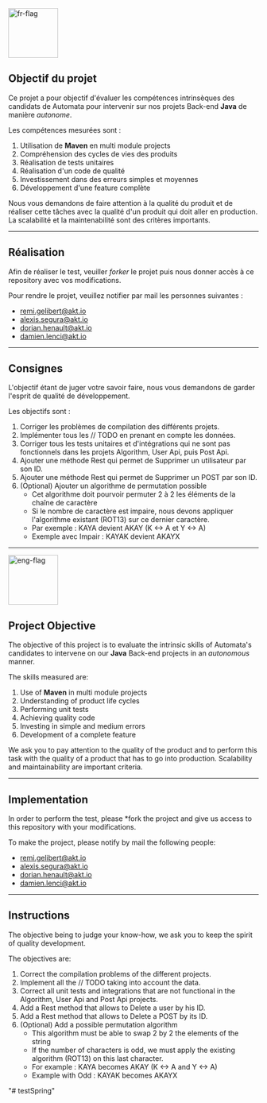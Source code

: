 <img src="https://media.istockphoto.com/vectors/flag-france-brush-stroke-background-flag-republic-of-france-on-vector-id1217000850?k=20&m=1217000850&s=170667a&w=0&h=aI-9UhV2YmjzLo_RaoLZogmWFvyJlqiVNGJF25mzj1o=" alt="fr-flag" style="width:100px;"/>

## Objectif du projet

Ce projet a pour objectif d'évaluer les compétences intrinsèques des candidats de Automata pour intervenir sur nos projets Back-end **Java** de manière *autonome*.

Les compétences mesurées sont : 
1. Utilisation de **Maven** en multi module projects
2. Compréhension des cycles de vies des produits
3. Réalisation de tests unitaires
4. Réalisation d'un code de qualité
5. Investissement dans des erreurs simples et moyennes
6. Développement d'une feature complète

Nous vous demandons de faire attention à la qualité du produit et de réaliser cette tâches avec la qualité d'un produit qui doit aller en production. La scalabilité et la maintenabilité sont des critères importants.


---

## Réalisation

Afin de réaliser le test, veuiller *forker* le projet puis nous donner accès à ce repository avec vos modifications.

Pour rendre le projet, veuillez notifier par mail les personnes suivantes : 
- remi.gelibert@akt.io
- alexis.segura@akt.io
- dorian.henault@akt.io
- damien.lenci@akt.io

---

## Consignes

L'objectif étant de juger votre savoir faire, nous vous demandons de garder l'esprit de qualité de développement.

Les objectifs sont : 

1. Corriger les problèmes de compilation des différents projets.
2. Implémenter tous les // TODO en prenant en compte les données.
3. Corriger tous les tests unitaires et d'intégrations qui ne sont pas fonctionnels dans les projets Algorithm, User Api, puis Post Api.
4. Ajouter une méthode Rest qui permet de Supprimer un utilisateur par son ID.
5. Ajouter une méthode Rest qui permet de Supprimer un POST par son ID.
6. (Optional) Ajouter un algorithme de permutation possible
    - Cet algorithme doit pourvoir permuter 2 à 2 les éléments de la chaîne de caractère
    - Si le nombre de caractère est impaire, nous devons appliquer l'algorithme existant (ROT13) sur ce dernier caractère.
    - Par exemple : KAYA devient AKAY (K <-> A et Y <-> A)
    - Exemple avec Impair : KAYAK devient AKAYX
    
    
    
    
___
<img src="https://media.istockphoto.com/photos/flag-of-england-picture-id854115776?k=20&m=854115776&s=612x612&w=0&h=Q9umhsdZxyIQbyU7rS1cXON304Dmo4uRbcgj46WbL5A=" alt="eng-flag" style="width:100px;"/>

## Project Objective

The objective of this project is to evaluate the intrinsic skills of Automata's candidates to intervene on our **Java** Back-end projects in an *autonomous* manner.

The skills measured are: 
1. Use of **Maven** in multi module projects
2. Understanding of product life cycles
3. Performing unit tests
4. Achieving quality code
5. Investing in simple and medium errors
6. Development of a complete feature

We ask you to pay attention to the quality of the product and to perform this task with the quality of a product that has to go into production. Scalability and maintainability are important criteria.


---

## Implementation

In order to perform the test, please *fork the project and give us access to this repository with your modifications.

To make the project, please notify by mail the following people: 
- remi.gelibert@akt.io
- alexis.segura@akt.io
- dorian.henault@akt.io
- damien.lenci@akt.io

---

## Instructions

The objective being to judge your know-how, we ask you to keep the spirit of quality development.

The objectives are: 

1. Correct the compilation problems of the different projects.
2. Implement all the // TODO taking into account the data.
3. Correct all unit tests and integrations that are not functional in the Algorithm, User Api and Post Api projects.
4. Add a Rest method that allows to Delete a user by his ID.
5. Add a Rest method that allows to Delete a POST by its ID.
6. (Optional) Add a possible permutation algorithm
    - This algorithm must be able to swap 2 by 2 the elements of the string
    - If the number of characters is odd, we must apply the existing algorithm (ROT13) on this last character.
    - For example : KAYA becomes AKAY (K <-> A and Y <-> A)
    - Example with Odd : KAYAK becomes AKAYX

"# testSpring" 
